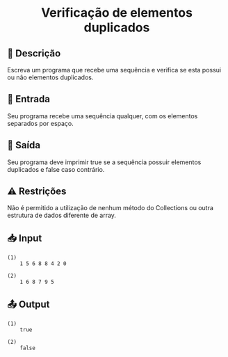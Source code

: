 <h1 align="center">
  <p> Verificação de elementos duplicados </p>
</h1>

## 📝 Descrição

Escreva um programa que recebe uma sequência e verifica se esta possui ou não elementos duplicados.

## 📌 Entrada

Seu programa recebe uma sequência qualquer, com os elementos separados por espaço.

## 📌 Saída

Seu programa deve imprimir true se a sequência possuir elementos duplicados e false caso contrário.

## ⚠️ Restrições

Não é permitido a utilização de nenhum método do Collections ou outra estrutura de dados diferente de array.

## 📥 Input

```
(1)
    1 5 6 8 8 4 2 0

(2)
    1 6 8 7 9 5
```

## 📤 Output

```
(1)
    true

(2)
    false
```
